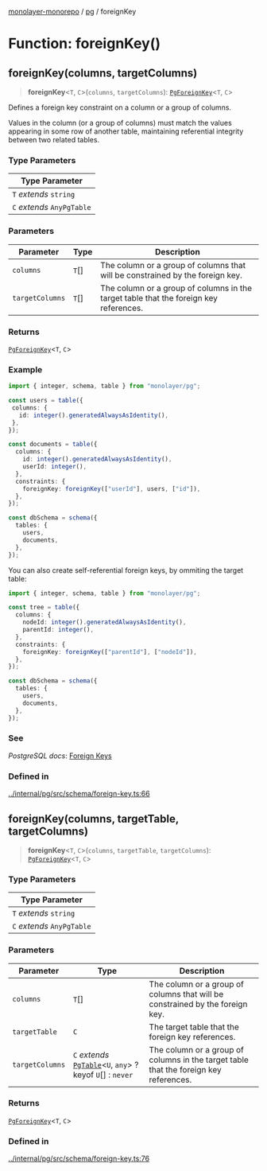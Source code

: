 [monolayer-monorepo](../../index.md) / [pg](../index.md) / foreignKey

# Function: foreignKey()

## foreignKey(columns, targetColumns)

> **foreignKey**\<`T`, `C`\>(`columns`, `targetColumns`): [`PgForeignKey`](../classes/PgForeignKey.md)\<`T`, `C`\>

Defines a foreign key constraint on a column or a group of columns.

Values in the column (or a group of columns) must match the values appearing in some row of another table,
maintaining referential integrity between two related tables.

### Type Parameters

| Type Parameter |
| ------ |
| `T` *extends* `string` |
| `C` *extends* `AnyPgTable` |

### Parameters

| Parameter | Type | Description |
| ------ | ------ | ------ |
| `columns` | `T`[] | The column or a group of columns that will be constrained by the foreign key. |
| `targetColumns` | `T`[] | The column or a group of columns in the target table that the foreign key references. |

### Returns

[`PgForeignKey`](../classes/PgForeignKey.md)\<`T`, `C`\>

### Example

```ts
import { integer, schema, table } from "monolayer/pg";

const users = table({
 columns: {
   id: integer().generatedAlwaysAsIdentity(),
 },
});

const documents = table({
  columns: {
    id: integer().generatedAlwaysAsIdentity(),
    userId: integer(),
  },
  constraints: {
    foreignKey: foreignKey(["userId"], users, ["id"]), 
  },
});

const dbSchema = schema({
  tables: {
    users,
    documents,
  },
});
```

You can also create self-referential foreign keys, by ommiting the target table:

```ts
import { integer, schema, table } from "monolayer/pg";

const tree = table({
  columns: {
    nodeId: integer().generatedAlwaysAsIdentity(),
    parentId: integer(),
  },
  constraints: {
    foreignKey: foreignKey(["parentId"], ["nodeId"]),
  },
});

const dbSchema = schema({
  tables: {
    users,
    documents,
  },
});
```

### See

*PostgreSQL docs*: [Foreign Keys](https://www.postgresql.org/docs/current/ddl-constraints.html#DDL-CONSTRAINTS-FK)

### Defined in

[../internal/pg/src/schema/foreign-key.ts:66](https://github.com/dunkelbraun/monolayer/blob/6bdf3be3c6969418f99f4a76945aeb545cab66bd/internal/pg/src/schema/foreign-key.ts#L66)

## foreignKey(columns, targetTable, targetColumns)

> **foreignKey**\<`T`, `C`\>(`columns`, `targetTable`, `targetColumns`): [`PgForeignKey`](../classes/PgForeignKey.md)\<`T`, `C`\>

### Type Parameters

| Type Parameter |
| ------ |
| `T` *extends* `string` |
| `C` *extends* `AnyPgTable` |

### Parameters

| Parameter | Type | Description |
| ------ | ------ | ------ |
| `columns` | `T`[] | The column or a group of columns that will be constrained by the foreign key. |
| `targetTable` | `C` | The target table that the foreign key references. |
| `targetColumns` | `C` *extends* [`PgTable`](../classes/PgTable.md)\<`U`, `any`\> ? keyof `U`[] : `never` | The column or a group of columns in the target table that the foreign key references. |

### Returns

[`PgForeignKey`](../classes/PgForeignKey.md)\<`T`, `C`\>

### Defined in

[../internal/pg/src/schema/foreign-key.ts:76](https://github.com/dunkelbraun/monolayer/blob/6bdf3be3c6969418f99f4a76945aeb545cab66bd/internal/pg/src/schema/foreign-key.ts#L76)
